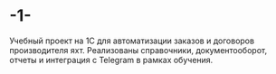 # -1-
Учебный проект на 1С для автоматизации заказов и договоров производителя яхт. Реализованы справочники, документооборот, отчеты и интеграция с Telegram в рамках обучения.
